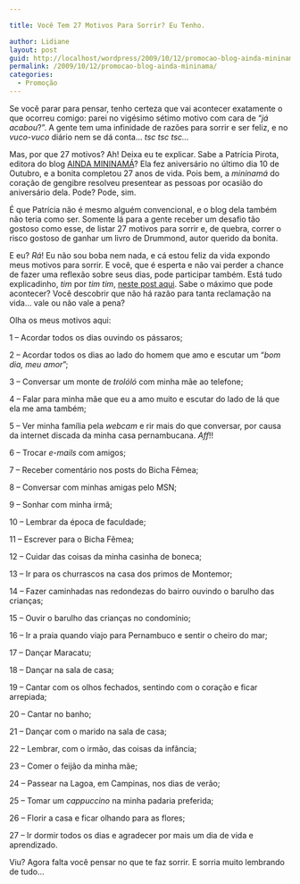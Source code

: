 ```yaml
---

title: Você Tem 27 Motivos Para Sorrir? Eu Tenho.

author: Lidiane
layout: post
guid: http://localhost/wordpress/2009/10/12/promocao-blog-ainda-mininama/
permalink: /2009/10/12/promocao-blog-ainda-mininama/
categories:
  - Promoção
---
```

Se você parar para pensar, tenho certeza que vai acontecer exatamente o que ocorreu comigo: parei no vigésimo sétimo motivo com cara de “_já acabou_?”. A gente tem uma infinidade de razões para sorrir e ser feliz, e no _vuco-vuco_ diário nem se dá conta… _tsc tsc tsc…_

Mas, por que 27 motivos? Ah! Deixa eu te explicar. Sabe a Patrícia Pirota, editora do blog <a href="http://www.patriciapirota.blogspot.com/" target="_blank">AINDA MININAMÁ</a>? Ela fez aniversário no último dia 10 de Outubro, e a bonita completou 27 anos de vida. Pois bem, a _mininamá_ do coração de gengibre resolveu presentear as pessoas por ocasião do aniversário dela. Pode? Pode, sim.

É que Patrícia não é mesmo alguém convencional, e o blog dela também não teria como ser. Somente lá para a gente receber um desafio tão gostoso como esse, de listar 27 motivos para sorrir e, de quebra, correr o risco gostoso de ganhar um livro de Drummond, autor querido da bonita.

E eu? _Rá_! Eu não sou boba nem nada, e cá estou feliz da vida expondo meus motivos para sorrir. E você, que é esperta e não vai perder a chance de fazer uma reflexão sobre seus dias, pode participar também. Está tudo explicadinho, _tim_ por _tim tim_, <a href="http://patriciapirota.blogspot.com/2009/10/o-aniversario-e-meu-mas-o-presente-e.html" target="_blank">neste post aqui</a>. Sabe o máximo que pode acontecer? Você descobrir que não há razão para tanta reclamação na vida… vale ou não vale a pena?

Olha os meus motivos aqui:

1 – Acordar todos os dias ouvindo os pássaros;

2 – Acordar todos os dias ao lado do homem que amo e escutar um “_bom dia, meu amor_”;

3 – Conversar um monte de _trolóló_ com minha mãe ao telefone;

4 – Falar para minha mãe que eu a amo muito e escutar do lado de lá que ela me ama também;

5 – Ver minha família pela _webcam_ e rir mais do que conversar, por causa da internet discada da minha casa pernambucana. _Aff_!!

6 – Trocar _e-mails_ com amigos;

7 – Receber comentário nos posts do Bicha Fêmea;

8 – Conversar com minhas amigas pelo MSN;

9 – Sonhar com minha irmã;

10 – Lembrar da época de faculdade;

11 – Escrever para o Bicha Fêmea;

12 – Cuidar das coisas da minha casinha de boneca;

13 – Ir para os churrascos na casa dos primos de Montemor;

14 – Fazer caminhadas nas redondezas do bairro ouvindo o barulho das crianças;

15 – Ouvir o barulho das crianças no condomínio;

16 – Ir a praia quando viajo para Pernambuco e sentir o cheiro do mar;

17 – Dançar Maracatu;

18 – Dançar na sala de casa;

19 – Cantar com os olhos fechados, sentindo com o coração e ficar arrepiada;

20 – Cantar no banho;

21 – Dançar com o marido na sala de casa;

22 – Lembrar, com o irmão, das coisas da infância;

23 – Comer o feijão da minha mãe;

24 – Passear na Lagoa, em Campinas, nos dias de verão;

25 – Tomar um _cappuccino_ na minha padaria preferida;

26 – Florir a casa e ficar olhando para as flores;

27 – Ir dormir todos os dias e agradecer por mais um dia de vida e aprendizado.

Viu? Agora falta você pensar no que te faz sorrir. E sorria muito lembrando de tudo…